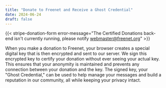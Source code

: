 ```yaml
---
title: "Donate to Freenet and Receive a Ghost Credential"
date: 2024-06-24
draft: false
---
```


{{< stripe-donation-form error-message="The Certified Donations back-end isn't currently running, please notify webmaster@freenet.org" >}}

When you make a donation to Freenet, your browser creates a special digital key that is then encrypted and sent to 
our server. We sign this encrypted key to certify your donation without ever seeing your actual key. This ensures 
that your anonymity is maintained and prevents any connection between your donation and the key. The signed key, 
your "Ghost Credential," can be used to help manage your messages and build a reputation in our community, 
all while keeping your privacy intact.